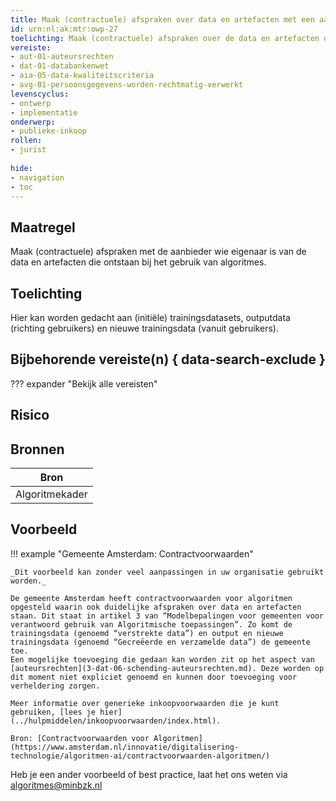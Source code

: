 ```yaml
---
title: Maak (contractuele) afspraken over data en artefacten met een aanbieder
id: urn:nl:ak:mtr:owp-27
toelichting: Maak (contractuele) afspraken over de data en artefacten die ontstaan bij het gebruiken van algoritmes van aanbieders.
vereiste:
- aut-01-auteursrechten
- dat-01-databankenwet
- aia-05-data-kwaliteitscriteria
- avg-01-persoonsgegevens-worden-rechtmatig-verwerkt
levenscyclus:
- ontwerp
- implementatie
onderwerp:
- publieke-inkoop
rollen:
- jurist
  
hide:
- navigation
- toc
---
```


<!-- tags -->
## Maatregel

Maak (contractuele) afspraken met de aanbieder wie eigenaar is van de data en artefacten die ontstaan bij het gebruik van algoritmes.

## Toelichting

Hier kan worden gedacht aan (initiële) trainingsdatasets, outputdata (richting gebruikers) en nieuwe trainingsdata (vanuit gebruikers). 

## Bijbehorende vereiste(n) { data-search-exclude }
??? expander "Bekijk alle vereisten"
    <!-- list_vereisten_on_maatregelen_page -->

## Risico 
<!-- vul hier het specifieke risico in dat kan worden gemitigeerd met behulp van deze maatregel -->


## Bronnen

| Bron                        |
|-----------------------------|
|Algoritmekader|

## Voorbeeld

!!! example "Gemeente Amsterdam: Contractvoorwaarden"

	_Dit voorbeeld kan zonder veel aanpassingen in uw organisatie gebruikt worden._

    De gemeente Amsterdam heeft contractvoorwaarden voor algoritmen opgesteld waarin ook duidelijke afspraken over data en artefacten staan. Dit staat in artikel 3 van “Modelbepalingen voor gemeenten voor verantwoord gebruik van Algoritmische toepassingen”. Zo komt de trainingsdata (genoemd “verstrekte data”) en output en nieuwe trainingsdata (genoemd “Gecreëerde en verzamelde data”) de gemeente toe.
    Een mogelijke toevoeging die gedaan kan worden zit op het aspect van [auteursrechten](3-dat-06-schending-auteursrechten.md). Deze worden op dit moment niet expliciet genoemd en kunnen door toevoeging voor verheldering zorgen.
    
    Meer informatie over generieke inkoopvoorwaarden die je kunt gebruiken, [lees je hier](../hulpmiddelen/inkoopvoorwaarden/index.html).
	
	Bron: [Contractvoorwaarden voor Algoritmen](https://www.amsterdam.nl/innovatie/digitalisering-technologie/algoritmen-ai/contractvoorwaarden-algoritmen/)


Heb je een ander voorbeeld of best practice, laat het ons weten via [algoritmes@minbzk.nl](mailto:algoritmes@minbzk.nl)


